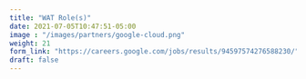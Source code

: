 ```yaml
---
title: "WAT Role(s)"
date: 2021-07-05T10:47:51-05:00
image : "/images/partners/google-cloud.png"
weight: 21
form_link: "https://careers.google.com/jobs/results/94597574276588230/"
draft: false
---
```


